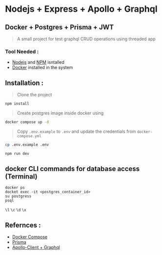 # Nodejs + Express + Apollo + Graphql
## Docker + Postgres + Prisma + JWT
> A small project for test graphql CRUD operations using threaded app

### Tool Needed :
- [Nodejs](https://nodejs.org/en) and [NPM](https://docs.npmjs.com/downloading-and-installing-node-js-and-npm) isntalled
- [Docker](https://docs.docker.com/desktop/) installed in the system

## Installation :

> Clone the project
````bash
npm install
````
> Create postgres image inside docker using 
````bash
docker compose up -d
````
> Copy `.env.example` to `.env` and update the credentials from `docker-compose.yml`
````bash
cp .env.example .env
````
````bash
npm run dev
````
## docker CLI commands for database access (Terminal)
````
docker ps
docket exec -it <postgres_container_id>
su postgress
psql
````
`\l`  `\c`  `\d`  `\x` 

## Refernces :

-   [Docker Compose](https://github.com/docker-library/docs/blob/master/postgres/README.md)
-   [Prisma](https://www.prisma.io/docs/getting-started/setup-prisma/start-from-scratch/relational-databases-typescript-postgresql)
-   [Apollo-Client + Graphql](https://www.apollographql.com/docs/apollo-server/getting-started)


